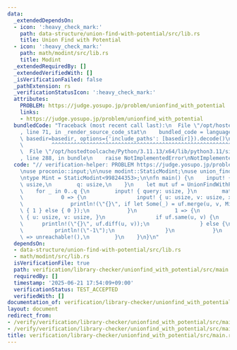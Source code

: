 ```yaml
---
data:
  _extendedDependsOn:
  - icon: ':heavy_check_mark:'
    path: data-structure/union-find-with-potential/src/lib.rs
    title: Union Find with Potential
  - icon: ':heavy_check_mark:'
    path: math/modint/src/lib.rs
    title: Modint
  _extendedRequiredBy: []
  _extendedVerifiedWith: []
  _isVerificationFailed: false
  _pathExtension: rs
  _verificationStatusIcon: ':heavy_check_mark:'
  attributes:
    PROBLEM: https://judge.yosupo.jp/problem/unionfind_with_potential
    links:
    - https://judge.yosupo.jp/problem/unionfind_with_potential
  bundledCode: "Traceback (most recent call last):\n  File \"/opt/hostedtoolcache/Python/3.11.13/x64/lib/python3.11/site-packages/onlinejudge_verify/documentation/build.py\"\
    , line 71, in _render_source_code_stat\n    bundled_code = language.bundle(stat.path,\
    \ basedir=basedir, options={'include_paths': [basedir]}).decode()\n          \
    \         ^^^^^^^^^^^^^^^^^^^^^^^^^^^^^^^^^^^^^^^^^^^^^^^^^^^^^^^^^^^^^^^^^^^^^^^^^^^^^^^^^\n\
    \  File \"/opt/hostedtoolcache/Python/3.11.13/x64/lib/python3.11/site-packages/onlinejudge_verify/languages/rust.py\"\
    , line 288, in bundle\n    raise NotImplementedError\nNotImplementedError\n"
  code: "// verification-helper: PROBLEM https://judge.yosupo.jp/problem/unionfind_with_potential\n\
    \nuse proconio::input;\n\nuse modint::StaticModint;\nuse union_find_with_potential::UnionFindWithPotential;\n\
    \ntype Mint = StaticModint<998244353>;\n\nfn main() {\n    input! {\n        n:\
    \ usize,\n        q: usize,\n    }\n    let mut uf = UnionFindWithPotential::<Mint>::new_default(n);\n\
    \    for _ in 0..q {\n        input! { query: usize, }\n        match query {\n\
    \            0 => {\n                input! { u: usize, v: usize, x: u64 }\n \
    \               println!(\"{}\", if let Some(_) = uf.merge(u, v, Mint::new(x))\
    \ { 1 } else { 0 });\n            }\n            1 => {\n                input!\
    \ { u: usize, v: usize, }\n                if uf.same(u, v) {\n              \
    \      println!(\"{}\", uf.diff(u, v));\n                } else {\n          \
    \          println!(\"-1\");\n                }\n            }\n            _\
    \ => unreachable!(),\n        }\n    }\n}\n"
  dependsOn:
  - data-structure/union-find-with-potential/src/lib.rs
  - math/modint/src/lib.rs
  isVerificationFile: true
  path: verification/library-checker/unionfind_with_potential/src/main.rs
  requiredBy: []
  timestamp: '2025-06-21 17:54:09+09:00'
  verificationStatus: TEST_ACCEPTED
  verifiedWith: []
documentation_of: verification/library-checker/unionfind_with_potential/src/main.rs
layout: document
redirect_from:
- /verify/verification/library-checker/unionfind_with_potential/src/main.rs
- /verify/verification/library-checker/unionfind_with_potential/src/main.rs.html
title: verification/library-checker/unionfind_with_potential/src/main.rs
---
```

